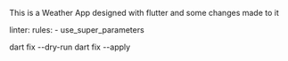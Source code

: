 This is a Weather App designed with flutter and some changes made to it

linter:
  rules:
    - use_super_parameters

dart fix --dry-run
dart fix --apply


